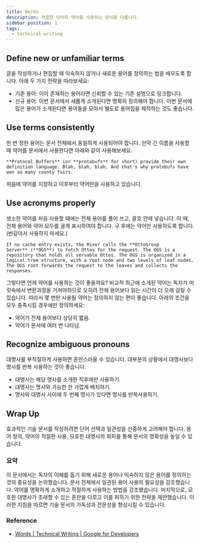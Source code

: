 ```yaml
---
title: Words
description: 적절한 단어와 약어를 사용하는 방식을 다룹니다.
sidebar_position: 1
tags:
  - technical-writing
---
```


## Define new or unfamiliar terms

글을 작성하거나 편집할 때 익숙하지 않거나 새로운 용어를 정의하는 법을 배우도록 합니다. 아래 두 가지 전략을 따라보세요:

- 기존 용어: 이미 존재하는 용어라면 신뢰할 수 있는 기존 설명으로 링크합니다.
- 신규 용어: 이번 문서에서 새롭게 소개된다면 명확히 정의해야 합니다. 이번 문서에 많은 용어가 소개된다면 용어들을 모아서 별도로 용어집을 제작하는 것도 좋습니다.

## Use terms consistently

한 번 정한 용어는 문서 전체에서 동일하게 사용되어야 합니다. 만약 긴 이름을 사용할 때 약어를 문서에서 사용한다면 아래와 같이 사용해보세요.

```
**Protocol Buffers** (or **protobufs** for short) provide their own definition language. Blah, blah, blah. And that's why protobufs have won so many county fairs.
```

처음에 약어를 지정하고 이후부터 약어만을 사용하고 있습니다.

## Use acronyms properly

생소한 약어를 처음 사용할 때에는 전체 용어를 풀어 쓰고, 괄호 안에 넣습니다. 이 때, 전체 용어와 약어 모두를 굴게 표시하여야 합니다. 구 후에는 약어만 사용하도록 합니다. (번갈아서 사용하지 마세요.)

```
If no cache entry exists, the Mixer calls the **OttoGroup Server** (**OGS**) to fetch Ottos for the request. The OGS is a repository that holds all servable Ottos. The OGS is organized in a logical tree structure, with a root node and two levels of leaf nodes. The OGS root forwards the request to the leaves and collects the responses.
```

그렇다면 언제 약어를 사용하는 것이 좋을까요? 비교적 최근에 소개된 약어는 독자가 머릿속에서 변환과정을 거쳐야하므로 오히려 전체 용어보다 읽는 시간이 더 오래 걸릴 수 있습니다. 따라서 몇 번만 사용될 약어는 정의하지 않는 편이 좋습니다. 아래의 조건을 모두 충족시킬 경우에만 정의하세요:

- 약어가 전체 용어보다 상당히 짧음.
- 약어가 문서에 여러 번 나타남.

## Recognize ambiguous pronouns

대명사를 부적절하게 사용하면 혼란스러울 수 있습니다. 대부분의 상황에서 대명사보다 명사를 반복 사용하는 것이 좋습니다.

- 대명사는 해당 명사를 소개한 직후에만 사용하기.
- 대명사는 명사와 가능한 한 가깝게 배치하기.
- 명사와 대명사 사이에 두 번째 명사가 있다면 명사를 반복사용하기.

## Wrap Up

효과적인 기술 문서를 작성하려면 단어 선택과 일관성을 신중하게 고려해야 합니다. 용어 정의, 약어의 적절한 사용, 모호한 대명사의 회피를 통해 문서의 명확성을 높일 수 있습니다.

### 요약

이 문서에서는 독자의 이해를 돕기 위해 새로운 용어나 익숙하지 않은 용어를 정의하는 것의 중요성을 논의했습니다. 문서 전체에서 일관된 용어 사용의 필요성을 강조했습니다. 약어를 명확하게 소개하고 적절하게 사용하는 방법을 강조했습니다. 마지막으로, 모호한 대명사가 초래할 수 있는 혼란을 다루고 이를 피하기 위한 전략을 제안했습니다. 이러한 지침을 따르면 기술 문서의 가독성과 전문성을 향상시킬 수 있습니다.

### Reference

- [Words | Technical Writing | Google for Developers](https://developers.google.com/tech-writing/one/words)
